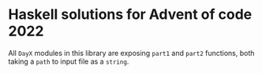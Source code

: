 # Haskell solutions for Advent of code 2022
All `DayX` modules in this library are exposing `part1` and `part2` functions, both taking a `path` to input file as a `string`.
